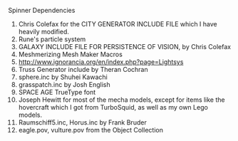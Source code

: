 Spinner Dependencies

1. Chris Colefax for the CITY GENERATOR INCLUDE FILE which I have heavily modified.
1. Rune's particle system
1. GALAXY INCLUDE FILE FOR PERSISTENCE OF VISION, by Chris Colefax
1. Meshmerizing Mesh Maker Macros
1. http://www.ignorancia.org/en/index.php?page=Lightsys
1. Truss Generator include by Theran Cochran
1. sphere.inc by Shuhei Kawachi
1. grasspatch.inc by Josh English
1. SPACE AGE TrueType font
1. Joseph Hewitt for most of the mecha models, except for items like the hovercraft which I got from TurboSquid, as well as my own Lego models.
1. Raumschiff5.inc, Horus.inc by Frank Bruder
1. eagle.pov, vulture.pov from the Object Collection
